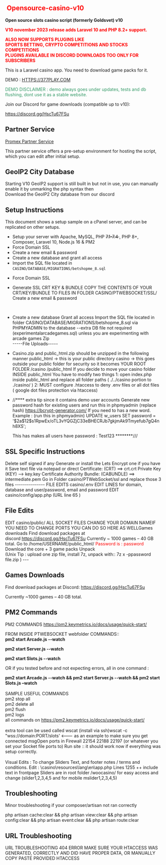 <h2><span style="color: #ff0000;"><strong>&nbsp;Opensource-casino-v10</strong></span></h2>
<div class="container">
<p><strong>Open source slots casino script (formerly Goldsvet) v10</strong></p>
<p><span style="color: #ff0000;"><strong>V10 november 2023 release adds Laravel 10 and PHP 8.2+ support.</strong></span></p>
<p><span style="color: #ff0000;"><strong>ALSO NOW SUPPORTS PLUGINS LIKE&nbsp;<br />SPORTS BETTING, CRYPTO COMPETITIONS AND STOCKS COMPETITIONS<br />PLUGINS AVAILABLE IN DISCORD DOWNLOADS TOO ONLY FOR SUBSCRIBERS&nbsp;</strong></span></p>
<p>This is a Laravel casino app. You need to download game packs for it.</p>
<p>DEMO : <a href="HTTPS://377PLAY.COM">HTTPS://377PLAY.COM</a></p>
<p><span style="color: #339966;">DEMO DISCLAIMER : demo always goes under updates, tests and db flushing, dont use it as a stable website.</span></p>
<p>Join our Discord for game downloads (compatible up to v10):</p>
<p><a href="https://discord.gg/HscTu67FSu">https://discord.gg/HscTu67FSu</a></p>
<h2>Partner Service</h2>
<p><a href="https://promex.me/shop/discordoffers/goldsvet-version-9-complete-php-script-laravel-9-php8/">Promex Partner Service</a></p>
<p class="note">This partner service offers a pre-setup environment for hosting the script, which you can edit after initial setup.</p>
<h2>GeoIP2 City Database</h2>
<p>Starting V10 GeoIP2 support is still built in but not in use, you can manually enable it by unmarking the php syntax then<br />Download the GeoIP2 City database from our discord</p>
<h2>Setup Instructions</h2>
<p>This document shows a setup sample on a cPanel server, and can be replicated on other setups.</p>
<ul>
<li>Setup your server with Apache, MySQL, PHP <span style="text-decoration: line-through;">7.1-7.4&nbsp;</span>, PHP 8+, Composer, Laravel 10, Node.js 16 &amp; PM2</li>
<li>Force Domain SSL</li>
<li>Create a new email &amp; password</li>
<li>Create a new database and grant all access</li>
<li>Import the SQL file located in <code>CASINO/DATABASE/MIGRATIONS/betshopme_8.sql</code></li>
<li>
<p dir="auto">Force Domain SSL</p>
</li>
<li>
<p dir="auto">Generate SSL CRT KEY &amp; BUNDLE COPY THE CONTENTS OF YOUR CRT/KEY/BUNDLE TO FILES IN FOLDER CASINO/PTWEBSOCKET/SSL/ Create a new email &amp; password</p>
<p dir="auto">&nbsp;</p>
</li>
<li>
<p dir="auto">Create a new database Grant all access Import the SQL file located in folder CASINO/DATABASE/MIGRATIONS/betshopme_8.sql via PHPMYADMIN to the database --extra DB file not required (experimentalarcadegames.sql) unless you are experimenting with arcade games Zip<br />-----File Uploads-----</p>
</li>
<li>
<p dir="auto">Casino.zip and public_html.zip should be unzipped in the following manner public_html &rarr; this is your public directory casino &rarr; this goes outside your public folder for security so it becomes YOUR ROOT FOLDER /casino /public_html If you decide to move your casino folder INSIDE public_html You have to modify two things 1: open index.php inside public_html and replace all folder paths ( ./../casino portion to ./casino/ ) 2: MUST configure .htaccess to deny .env files or all dot files ( google dot files protection via htaccess)</p>
</li>
<li>
<p dir="auto">//**** extra tip since it contains demo user accounts Generate new password hash for existing users and run this in phpmyadmin (replace hash)&nbsp;<a href="https://bcrypt-generator.com/" rel="nofollow">https://bcrypt-generator.com/</a>&nbsp;If you need to has a new word. Example : (run this in phpmyadmin) UPDATE w_users SET password = '$2a$12$s1RpwEx/oTL3vYQGZjC33eBHECRJb7gkjmAk9Tmyefub7gQ4nh8XS';</p>
<p dir="auto">This has makes all users have password : Test123 ********///</p>
</li>
</ul>
<h2>SSL Specific Instructions</h2>
<p>Delete self signed if any Generate or install the Lets Encrypt one if you have it Save text file via notepad or direct Certificate: (CRT) ==&gt; crt.crt Private Key (KEY) --&gt; key.key Certificate Authority Bundle: (CABUNDLE) ==&gt; intermediate.pem Go in Folder casino/PTWebSocket/ssl and replace those 3 files --------------- FILE EDITS casino/.env EDIT LINES for domain, database and user/password, email and password EDIT casino/config/app.php (URL line 65 )</p>
<h2>File Edits</h2>
<p dir="auto">EDIT casino/public/ ALL SOCKET FILES CHANGE YOUR DOMAIN NAMEIF YOU NEED TO CHANGE PORTS YOU CAN DO SO HERE AS WELLGames downloads Find download packages at discord&nbsp;<a href="https://discord.gg/HscTu67FSu" rel="nofollow">https://discord.gg/HscTu67FSu</a>&nbsp;Currently ~ 1000 games &ndash; 40 GB total. Go to /home/USERNAME/public_html/ <span style="color: #ff0000;">Password is : password</span> Download the core + 3 game packs Unpack <br />(Unix Tip : upload one zip file, install 7z, unpack with:: 7z x -ppassword file.zip ) ---</p>
<h2>Games Downloads</h2>
<p>Find download packages at Discord: <a href="https://discord.gg/HscTu67FSu">https://discord.gg/HscTu67FSu</a></p>
<p>Currently ~1000 games &ndash; 40 GB total.</p>
<h2>PM2 Commands</h2>
<p>PM2 COMMANDS <a href="https://pm2.keymetrics.io/docs/usage/quick-start/" rel="nofollow">https://pm2.keymetrics.io/docs/usage/quick-start/</a>&nbsp;</p>
<p>FROM INSIDE&nbsp;PTWEBSOCKET webfolder COMMANDS::<br /><strong>pm2 start Arcade.js --watch </strong></p>
<p><strong>pm2 start Server.js --watch </strong></p>
<p><strong>pm2 start Slots.js --watch </strong></p>
<p>OR if you tested before and not expecting errors, all in one command :</p>
<p><strong>pm2 start Arcade.js --watch &amp;&amp; pm2 start Server.js --watch &amp;&amp; pm2 start Slots.js &ndash;watch</strong> <br /><br />SAMPLE USEFUL COMMANDS <br />pm2 stop all <br />pm2 delete all <br />pm2 flush <br />pm2 logs <br />all commands on&nbsp;<a href="https://pm2.keymetrics.io/docs/usage/quick-start/" rel="nofollow">https://pm2.keymetrics.io/docs/usage/quick-start/</a>&nbsp;<br /><br />extra tool can be used called wscat (install via ssh)wscat -c "wss://domain:PORT/slots' &lt;--- as an example to make sure you get connected msgOpen ports in Firewall 22154 22188 22197 (or whatever you set your Socket file ports to) Run site :: it should work now if everything was setup correctly. <br /><br />Visual Edits : To change Sliders Text, and footer notes / terms and conditions. Edit : \casino\resources\lang\en\app.php Lines 1255 ++ include text in frontpage Sliders are in root folder /woocasino/ for easy access and change (slider1,2,3,4,5 and for mobile mslider1,2,3,4,5)</p>
<h2>Troubleshooting</h2>
<p dir="auto">Minor troubleshooting if your composer/artisan not ran correctly</p>
<p dir="auto">php artisan cache:clear &amp;&amp; php artisan view:clear &amp;&amp; php artisan config:clear &amp;&amp; php artisan event:clear &amp;&amp; php artisan route:clear</p>
<h2>URL Troubleshooting</h2>
<p dir="auto">URL TROUBLESHOOTING 404 ERROR MAKE SURE YOUR HTACCESS WAS GENERATED, CORRECTLY AND DID HAVE PROPER DATA, OR MANUALLY COPY PASTE PROVIDED HTACCESS&nbsp;</p>
<p dir="auto">&nbsp;</p>
</div>
